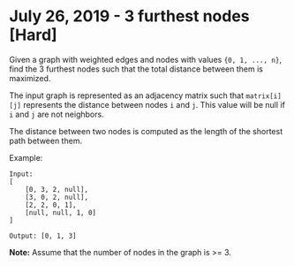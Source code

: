# July 26, 2019 - 3 furthest nodes [Hard]

Given a graph with weighted edges and nodes with values `{0, 1, ..., n}`, find 
the 3 furthest nodes such that the total distance between them is 
maximized.

The input graph is represented as an adjacency matrix such that `matrix[i][j]` 
represents the distance between nodes `i` and `j`. This value will be null if 
`i` and `j` are not neighbors.

The distance between two nodes is computed as the length of the shortest path 
between them.

Example:
```
Input: 
[
    [0, 3, 2, null],
    [3, 0, 2, null],
    [2, 2, 0, 1],
    [null, null, 1, 0]
]

Output: [0, 1, 3]
```

**Note:** Assume that the number of nodes in the graph is >= 3.